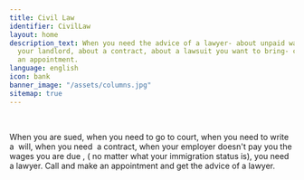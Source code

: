 ```yaml
---
title: Civil Law
identifier: CivilLaw
layout: home
description_text: When you need the advice of a lawyer- about unpaid wages, about
  your landlord, about a contract, about a lawsuit you want to bring- call and make
  an appointment.
language: english
icon: bank
banner_image: "/assets/columns.jpg"
sitemap: true
---
```


&nbsp;

When you are sued, when you need to go to court, when you need to write a &nbsp;will, when you need &nbsp;a contract, when your employer doesn't pay you the wages you are due , ( no matter what your immigration status is), you need a lawyer. Call and make an appointment and get the advice of a lawyer.